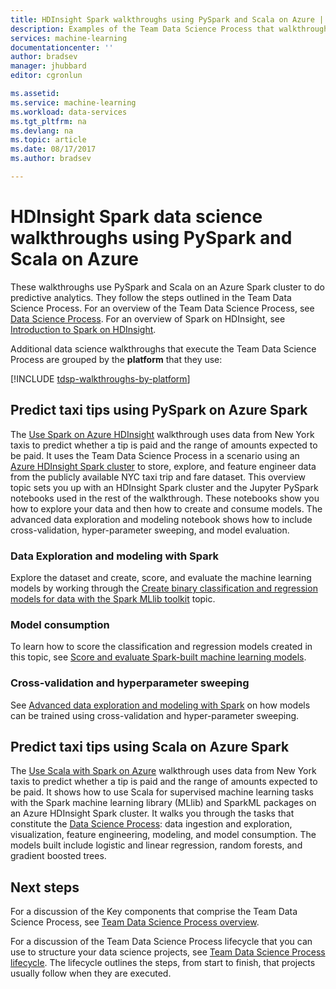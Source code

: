 ```yaml
---
title: HDInsight Spark walkthroughs using PySpark and Scala on Azure | Microsoft Docs
description: Examples of the Team Data Science Process that walkthrough the use of PySpark and Scala on an Azure HDInsight Spark to do predictive analytics. 
services: machine-learning
documentationcenter: ''
author: bradsev
manager: jhubbard
editor: cgronlun

ms.assetid: 
ms.service: machine-learning
ms.workload: data-services
ms.tgt_pltfrm: na
ms.devlang: na
ms.topic: article
ms.date: 08/17/2017
ms.author: bradsev

---
```



# HDInsight Spark data science walkthroughs using PySpark and Scala on Azure

These walkthroughs use PySpark and Scala on an Azure Spark cluster to do predictive analytics. They follow the steps outlined in the Team Data Science Process. For an overview of the Team Data Science Process, see [Data Science Process](data-science-process-overview.md). For an overview of Spark on HDInsight, see [Introduction to Spark on HDInsight](../hdinsight/hdinsight-apache-spark-overview.md).

Additional data science walkthroughs that execute the Team Data Science Process are grouped by the **platform** that they use: 

[!INCLUDE [tdsp-walkthroughs-by-platform](../../includes/tdsp-walkthroughs-by-platform.md)]

## Predict taxi tips using PySpark on Azure Spark

The [Use Spark on Azure HDInsight](machine-learning-data-science-spark-overview.md) walkthrough uses data from New York taxis to predict whether a tip is paid and the range of amounts expected to be paid. It uses the Team Data Science Process in a scenario using an [Azure HDInsight Spark cluster](https://azure.microsoft.com/services/hdinsight/) to store, explore, and feature engineer data from the publicly available NYC taxi trip and fare dataset. This overview topic sets you up with an HDInsight Spark cluster and the Jupyter  PySpark notebooks used in the rest of the walkthrough. These notebooks show you how to explore your data and then how to create and consume models. The advanced data exploration and modeling notebook shows how to include cross-validation, hyper-parameter sweeping, and model evaluation.

### Data Exploration and modeling with Spark 
Explore the dataset and create, score, and evaluate the machine learning models by working through the [Create binary classification and regression models for data with the Spark MLlib toolkit](machine-learning-data-science-spark-data-exploration-modeling.md) topic.

### Model consumption
To learn how to score the classification and regression models created in this topic, see [Score and evaluate Spark-built machine learning models](machine-learning-data-science-spark-model-consumption.md).

### Cross-validation and hyperparameter sweeping
See [Advanced data exploration and modeling with Spark](machine-learning-data-science-spark-advanced-data-exploration-modeling.md) on how models can be trained using cross-validation and hyper-parameter sweeping.


## Predict taxi tips using Scala on Azure Spark

The [Use Scala with Spark on Azure](machine-learning-data-science-process-scala-walkthrough.md) walkthrough uses data from New York taxis to predict whether a tip is paid and the range of amounts expected to be paid. It shows how to use Scala for supervised machine learning tasks with the Spark machine learning library (MLlib) and SparkML packages on an Azure HDInsight Spark cluster. It walks you through the tasks that constitute the [Data Science Process](http://aka.ms/datascienceprocess): data ingestion and exploration, visualization, feature engineering, modeling, and model consumption. The models built include logistic and linear regression, random forests, and gradient boosted trees.


## Next steps

For a discussion of the Key components that comprise the Team Data Science Process, see [Team Data Science Process overview](data-science-process-overview.md).

For a discussion of the Team Data Science Process lifecycle that you can use to structure your data science projects, see [Team Data Science Process lifecycle](data-science-process-lifecycle.md). The lifecycle outlines the steps, from start to finish, that projects usually follow when they are executed. 

